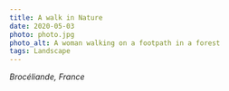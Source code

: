 ```yaml
---
title: A walk in Nature
date: 2020-05-03
photo: photo.jpg
photo_alt: A woman walking on a footpath in a forest
tags: Landscape
---
```


*Brocéliande, France*
